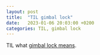 ```yaml
---
layout: post
title:  "TIL gimbal lock"
date:   2023-01-06 20:03:00 +0200
categories: TIL, gimbal lock
---
```

TIL what [gimbal lock means](https://www.youtube.com/watch?v=zc8b2Jo7mno).
